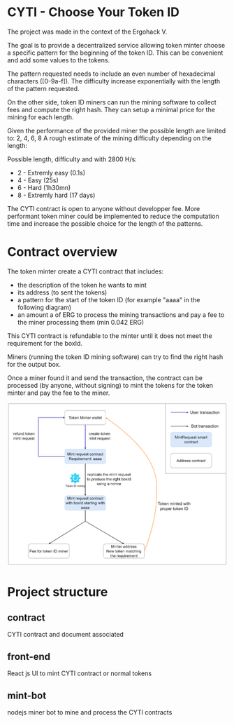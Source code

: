 # CYTI - Choose Your Token ID

The project was made in the context of the Ergohack V.

The goal is to provide a decentralized service allowing token minter choose a specific pattern for the beginning of the token ID.
This can be convenient and add some values to the tokens.

The pattern requested needs to include an even number of hexadecimal characters ([0-9a-f]).
The difficulty increase exponentially with the length of the pattern requested.

On the other side, token ID miners can run the mining software to collect fees and compute the right hash.
They can setup a minimal price for the mining for each length.

Given the performance of the provided miner the possible length are limited to: 2, 4, 6, 8
A rough estimate of the mining difficulty depending on the length:

Possible length, difficulty and with 2800 H/s:
- 2 - Extremly easy (0.1s)
- 4 - Easy (25s)
- 6 - Hard (1h30mn)
- 8 - Extremly hard (17 days)

The CYTI contract is open to anyone without developper fee.
More performant token miner could be implemented to reduce the computation time and increase the possible choice for the length of the patterns.

# Contract overview
The token minter create a CYTI contract that includes:
- the description of the token he wants to mint
- its address (to sent the tokens)
- a pattern for the start of the token ID (for example "aaaa" in the following diagram)
- an amount a of ERG to process the mining transactions and pay a fee to the miner processing them (min 0.042 ERG)

This CYTI contract is refundable to the minter until it does not meet the requirement for the boxId.

Miners (running the token ID mining software) can try to find the right hash for the output box.

Once a miner found it and send the transaction, the contract can be processed (by anyone, without signing) to mint the tokens for the token minter and pay the fee to the miner.

![CITY contract overview](./contract/mint_eip4_4char.drawio.png)

# Project structure
## contract
CYTI contract and document associated
## front-end
React js UI to mint CYTI contract or normal tokens
## mint-bot
nodejs miner bot to mine and process the CYTI contracts

